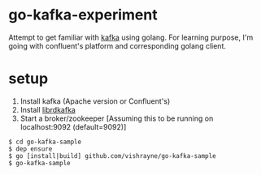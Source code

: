 # go-kafka-experiment
Attempt to get familiar with [kafka](https://kafka.apache.org/intro) using golang. 
For learning purpose, I'm going with confluent's platform and corresponding golang client.

# setup
1. Install kafka (Apache version or Confluent's)
2. Install [librdkafka](https://github.com/edenhill/librdkafka)
3. Start a broker/zookeeper [Assuming this to be running on localhost:9092 (default=9092)]
```
$ cd go-kafka-sample
$ dep ensure
$ go [install|build] github.com/vishrayne/go-kafka-sample
$ go-kafka-sample 
```